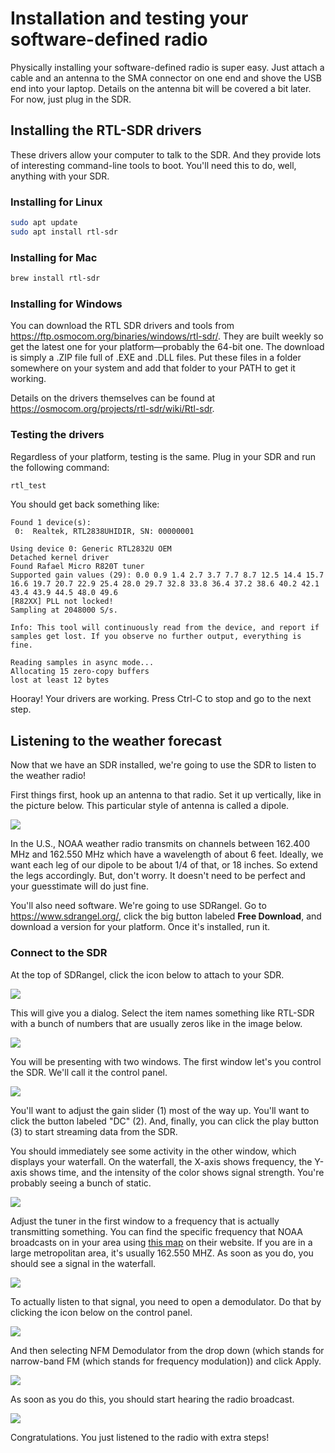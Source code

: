 # Installation and testing your software-defined radio

Physically installing your software-defined radio is super easy. Just attach a cable and an antenna to the SMA connector on one end and shove the USB end into your laptop. Details on the antenna bit will be covered a bit later. For now, just plug in the SDR.

## Installing the RTL-SDR drivers

These drivers allow your computer to talk to the SDR. And they provide lots of interesting command-line tools to boot. You'll need this to do, well, anything with your SDR.

### Installing for Linux

```bash
sudo apt update
sudo apt install rtl-sdr
```

### Installing for Mac

```bash
brew install rtl-sdr
```

### Installing for Windows

You can download the RTL SDR drivers and tools from https://ftp.osmocom.org/binaries/windows/rtl-sdr/. They are built weekly so get the latest one for your platform—probably the 64-bit one. The download is simply a .ZIP file full of .EXE and .DLL files. Put these files in a folder somewhere on your system and add that folder to your PATH to get it working.

Details on the drivers themselves can be found at https://osmocom.org/projects/rtl-sdr/wiki/Rtl-sdr.

### Testing the drivers

Regardless of your platform, testing is the same. Plug in your SDR and run the following command:

```bash
rtl_test
```

You should get back something like:

```
Found 1 device(s):
 0:  Realtek, RTL2838UHIDIR, SN: 00000001

Using device 0: Generic RTL2832U OEM
Detached kernel driver
Found Rafael Micro R820T tuner
Supported gain values (29): 0.0 0.9 1.4 2.7 3.7 7.7 8.7 12.5 14.4 15.7 16.6 19.7 20.7 22.9 25.4 28.0 29.7 32.8 33.8 36.4 37.2 38.6 40.2 42.1 43.4 43.9 44.5 48.0 49.6
[R82XX] PLL not locked!
Sampling at 2048000 S/s.

Info: This tool will continuously read from the device, and report if
samples get lost. If you observe no further output, everything is fine.

Reading samples in async mode...
Allocating 15 zero-copy buffers
lost at least 12 bytes
```

Hooray! Your drivers are working. Press Ctrl-C to stop and go to the next step.

## Listening to the weather forecast

Now that we have an SDR installed, we're going to use the SDR to listen to the weather radio!

First things first, hook up an antenna to that radio. Set it up vertically, like in the picture below. This particular style of antenna is called a dipole.

![](images/vertical-antenna.jpg)

In the U.S., NOAA weather radio transmits on channels between 162.400 MHz and 162.550 MHz which have a wavelength of about 6 feet. Ideally, we want each leg of our dipole to be about 1/4 of that, or 18 inches. So extend the legs accordingly. But, don't worry. It doesn't need to be perfect and your guesstimate will do just fine.

You'll also need software. We're going to use SDRangel. Go to https://www.sdrangel.org/, click the big button labeled **Free Download**, and download a version for your platform. Once it's installed, run it.

### Connect to the SDR

At the top of SDRangel, click the icon below to attach to your SDR.

![](images/sdr-angel-menu-item.png)

This will give you a dialog. Select the item names something like RTL-SDR with a bunch of numbers that are usually zeros like in the image below.

![](images/sdr-angel-selection.png)

You will be presenting with two windows. The first window let's you control the SDR. We'll call it the control panel.

![](images/sdr-angel-tuner.png)

You'll want to adjust the gain slider (1) most of the way up. You'll want to click the button labeled "DC" (2). And, finally, you can click the play button (3) to start streaming data from the SDR.

You should immediately see some activity in the other window, which displays your waterfall. On the waterfall, the X-axis shows frequency, the Y-axis shows time, and the intensity of the color shows signal strength. You're probably seeing a bunch of static.

![](images/sdr-angel-empty-waterfall.png)

Adjust the tuner in the first window to a frequency that is actually transmitting something. You can find the specific frequency that NOAA broadcasts on in your area using [this map](https://www.weather.gov/nwr/Maps) on their website. If you are in a large metropolitan area, it's usually 162.550 MHZ. As soon as you do, you should see a signal in the waterfall.

![](images/sdr-angel-waterfall.png)

To actually listen to that signal, you need to open a demodulator. Do that by clicking the icon below on the control panel.

![](images/sdr-angel-open-demodulator.png)

And then selecting NFM Demodulator from the drop down (which stands for narrow-band FM (which stands for frequency modulation)) and click Apply.

![](images/sdr-angel-nfm.png)

As soon as you do this, you should start hearing the radio broadcast.

![](images/sdr-angel-demodulator.png)

Congratulations. You just listened to the radio with extra steps!
